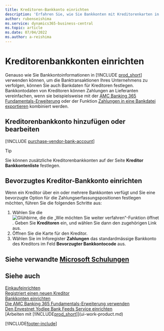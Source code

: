 ```yaml
---
title: Kreditoren-Bankkonto einrichten
description: 'Erfahren Sie, wie Sie Bankkonten mit Kreditorenkarten in Business Central verknüpfen, einschliesslich Kontaktinformationen, SWIFT- und IBAN-Codes.'
author: rubenseishima
ms.service: dynamics365-business-central
ms.topic: article
ms.date: 07/04/2022
ms.author: a-reishima
---
```

# <a name="set-up-vendor-bank-accounts" />Kreditorenbankkonten einrichten

Genauso wie Sie Bankkontoinformationen in [!INCLUDE [prod_short](includes/prod_short.md)] verwenden können, um die Banktransaktionen Ihres Unternehmens zu verfolgen, können Sie auch Bankdaten für Kreditoren festlegen. Bankkontodaten von Kreditoren können Zahlungen an Lieferanten vereinfachen, wenn sie beispielsweise mit der [AMC Banking 365 Fundamentals-Erweiterung](ui-extensions-amc-banking.md) oder der Funktion [Zahlungen in eine Bankdatei exportieren](finance-make-payments-with-bank-data-conversion-service-or-sepa-credit-transfer.md) kombiniert werden.

## <a name="add-or-edit-a-vendor-bank-account" />Kreditorenbankkonto hinzufügen oder bearbeiten

[!INCLUDE [purchase-vendor-bank-account](includes/purchase-vendor-bank-account.md)]

> [!TIP]
> Sie können zusätzliche Kreditorenbankkonten auf der Seite **Kreditor Bankkontenliste** festlegen.

## <a name="set-up-a-preferred-vendor-bank-account" />Bevorzugtes Kreditor-Bankkonto einrichten

Wenn ein Kreditor über ein oder mehrere Bankkonten verfügt und Sie eine bevorzugte Option für die Zahlungserfassungspositionen festlegen möchten, führen Sie die folgenden Schritte aus:

1. Wählen Sie die ![Glühbirne, die die „Wie möchten Sie weiter verfahren“-Funktion öffnet](media/ui-search/search_small.png "Wie möchten Sie weiter verfahren?"). Geben Sie **Kreditoren** ein, und wählen Sie dann den zugehörigen Link aus.
2. Öffnen Sie die Karte für den Kreditor.
3. Wählen Sie im Inforegister **Zahlungen** das standardmässige Bankkonto des Kreditors im Feld **Bevorzugter Bankkontocode** aus.

## <a name="see-related-microsoft-trainingtrainingmodulescash-management-dynamics-365-business-central" />Siehe verwandte [Microsoft Schulungen](/training/modules/cash-management-dynamics-365-business-central/)

## <a name="see-also" />Siehe auch

[Einkaufeinrichten](purchasing-setup-purchasing.md)  
[Registriert einen neuen Kreditor](purchasing-how-register-new-vendors.md)  
[Bankkonten einrichten](bank-how-setup-bank-accounts.md)  
[Die AMC Banking 365 Fundamentals-Erweiterung verwenden](ui-extensions-amc-banking.md)  
[Den Envestnet Yodlee Bank Feeds Service einrichten](bank-how-setup-bank-statement-service.md)  
[Arbeiten mit [!INCLUDE[prod_short](includes/prod_short.md)]](ui-work-product.md)

[!INCLUDE[footer-include](includes/footer-banner.md)]
